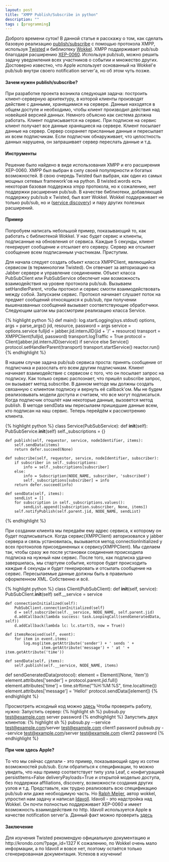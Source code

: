 ```yaml
---
layout: post
title: "XMPP Publish/Subscribe in python"
description: ""
tags : [programming]
---
```


Доброго времени суток! В данной статье я расскажу о том, как сделать базовую реализацию <a
href="http://en.wikipedia.org/wiki/Publish/subscribe">publish/subscribe</a> с помощью протокола XMPP, используя <a
href="http://twistedmatrix.com/">Twisted</a> и библиотеку <a href="http://wokkel.ik.nu/">Wokkel</a>. XMPP поддерживает
pub/sub благодаря расширению <a href="http://xmpp.org/extensions/xep-0060.html">XEP-0060</a>. Используя pub/sub, можно
решить задачу уведомления всех участников о событии и множество других. Достоверно известно, что Apple использует
основанный на Wokkel'е pub/sub внутри своего notification server'a, но об этом чуть позже.
<habracut />

<h4>Зачем нужен publish/subscribe?</h4>
При разработке проекта возникла следующая задача: построить клиент-серверную архитектуру, в которой клиенты производят
действие с данными, хранящимися на сервере. Данные находятся в общем доступе и необходимо, чтобы клиент производил
действия над новейшей версией данных. Немного объясню как система должна работать. Клиент подписывается на сервис. При
подписке на сервис клиент получает все данные хранящиеся на сервере. Клиент посылает данные на сервер. Сервер сохраняет
присланные данные и пересылает их всем подписчикам. Если подписчик обнаруживает, что целостность данных нарушена, он
запрашивает сервер переслать данные и т.д.

<h4>Инструменты</h4>
Решение было найдено в виде использования XMPP и его расширения XEP-0060. XMPP был выбран в силу своей популярности и
богатых возможностей. В свою очередь Twisted был выбран, как один из самых мощных сетевых framework'ов на python. В
twisted.words есть некоторая базовая поддержка xmpp протокола, но к сожалению, нет поддержки расширения pub/sub. В
качестве библиотеки, добавляющей поддержку pub/sub к Twisted, был взят Wokkel. Wokkel поддерживает не только pub/sub,
но и (<a href="http://xmpp.org/extensions/xep-0030.html">service discovery</a>) и пару других полезных расширений.

<h4>Пример</h4>
Попробуем написать небольшой пример, показывающий то, как работать с библиотекой Wokkel. У нас будет сервис и клиенты,
подписанные на обновления от сервиса. Каждые 5 секунды, клиент генерирует сообщение и отсылает его серверу. Сервер же
отсылает сообщение всем подписанным участникам. Приступим.

Для начала следует создать объект класса XMPPClient, являющийся сервисом (в терминологии Twisted). Он отвечает за
авторизацию на Jabber сервере и управление соединением. Объект класса PubSubClient или PubSubService обеспечит нам
возможность взаимодействия на уровне протокола pub/sub. Вызываем setHandlerParent, чтобы протокол и сервис смогли
взаимодействовать между собой. Запускаем сервис. Протокол начинает слушает поток на предмет сообщений относящихся к
pub/sub, при получении вышеназванных сообщений вызывает соответствующие обработчики. Следующим шагом мы рассмотрим
реализацию класса Service.

{% highlight python %}
def main():
    log.startLogging(sys.stdout)
    options, args = parse_args()
    jid, resource, password = args
    service = options.service
    fulljid = jabber.jid.internJID(jid + '/' + resource)
    transport = XMPPClient(fulljid, password)
    transport.logTraffic = True
    protocol = Client(jabber.jid.internJID(service)) if service else Service()
    protocol.setHandlerParent(transport)
    transport.startService()
    reactor.run()
{% endhighlight %}

В нашем случае задача pub/sub сервиса проста: принять сообщение от подписчика и разослать его всем другим подписчикам.
Клиент начинает взаимодействие с сервисом с того, что он посылает запрос на подписку. Как только сервис распознает, что
пришёл subscribe запрос, он вызывает метод subscribe. В данном методе мы должны создать связанную с клиентом подписку и
вернуть её callback'ом. Мы не будем реализовывать модели доступа и считаем, что все могут подписаться. Когда подписчик
отошлёт нам некоторые данные, вызовется метод publish. В методе sendData мы пересылаем пришедшие данные всем, кто
подписан на наш сервис. Теперь перейдём к рассмотрению клиента.

{% highlight python %}
class Service(PubSubService):
    def __init__(self):
        PubSubService.__init__(self)
        self._subscriptions = {}

    def publish(self, requestor, service, nodeIdentifier, items):
        self.sendData(items)
        return defer.succeed(None)

    def subscribe(self, requestor, service, nodeIdentifier, subscriber):
        if subscriber in self._subscriptions:
            info = self._subscriptions[subscriber]
        else:
            info = Subscription(NODE_NAME, subscriber, 'subscribed')
            self._subscriptions[subscriber] = info
        return defer.succeed(info)

    def sendData(self, items):
        sendList = []
        for subscription in self._subscriptions.values():
            sendList.append([subscription.subscriber, None, items])
        self.notifyPublish(self.parent.jid, NODE_NAME, sendList)
{% endhighlight %}

При создании клиента мы передаём ему адрес сервиса, к которому он будет подписываться. Когда сервис(XMPPClient)
авторизовался у jabber сервера и связь установилась, вызывается метод connectionInitialized у всех протоколов
присоединенных к сервису(XMPPClient). Мы сделаем так, чтобы сразу же после установки соединения происходила подписка на
нужный нам сервис. После того, как подписка удачно завершилась, мы стартуем событие, которое будет происходить каждые 4
секунды и будет генерировать и отсылать сообщение на сервис. Пересылаемые данные должны быть в правильно оформленном
XML. Собственно и всё.

{% highlight python %}
class Client(PubSubClient):
    def __init__(self, service):
        PubSubClient.__init__(self)
        self.__service = service

    def connectionInitialized(self):
        PubSubClient.connectionInitialized(self)
        d = self.subscribe(self.__service, NODE_NAME, self.parent.jid)
        d.addCallback(lambda success: task.LoopingCall(sendGeneratedData, self))
        d.addCallback(lambda lc: lc.start(5, now = True))

    def itemsReceived(self, event):
        for item in event.items:
            log.msg(item.getAttribute('sender') + ' sends ' +
                    item.getAttribute('message') + ' at ' + item.getAttribute('time'))

    def sendData(self, items):
        self.publish(self.__service, NODE_NAME, items)

def sendGeneratedData(protocol):
    element = Element((None, 'item'))
    element.attributes['sender'] = protocol.parent.jid.full()
    element.attributes['time'] = time.strftime("%H:%M:%S", time.localtime())
    element.attributes['message'] = 'Hello!'
        protocol.sendData([element])
{% endhighlight %}

Просмотреть исходный код можно <a href="http://pastebin.com/5WSMJZUU">здесь</a>
Чтобы проверить работу, нужно:
Запустить сервер:
{% highlight sh %}
pubsub.py test@example.com server password
{% endhighlight %}
Запустить двух клиентов:
{% highlight sh %}
pubsub.py --service test@example.com/server test@example.com client1 password
pubsub.py --service test@example.com/server test@example.com client2 password
{% endhighlight %}

<h4>При чем здесь Apple?</h4>
То что мы сейчас сделали - это пример, показывающий одну из сотни возможностей pub/sub. Если обратиться к спецификации,
то можно увидеть, что наш пример соответствует типу узла Leaf, с конфигурацией persistItems=False deliveryPayloads=True
и открытой моделью доступа, без поддержки affiliations, discovery, возможности создания других узлов и т.д. Представьте,
как трудно реализовать всю спецификацию pub/sub или даже необходимую часть. Но <a href="http://ralphm.net/blog/">Ralph
Meijer</a>, автор wokkel, упростил нам задачу и написал <a href="http://idavoll.ik.nu/">Idavoll</a>. Idavoll - это
надстройка над Wokkel. Он почти полностью поддерживает XEP-0060 и имеет возможность взаимодействия по http. Idavoll
используется Apple в качестве notification server'a. Данный факт можно проверить <a
href="http://www.apple.com/opensource/">здесь</a>

<h4>Заключение</h4>
Для изучения Twisted рекомендую официальную документацию и http://krondo.com/?page_id=1327
К сожалению, по Wokkel очень мало информации, а по Idavoll и вовсе нет, поэтому остаётся только сгенерированная
документация.
Успехов в изучении!
